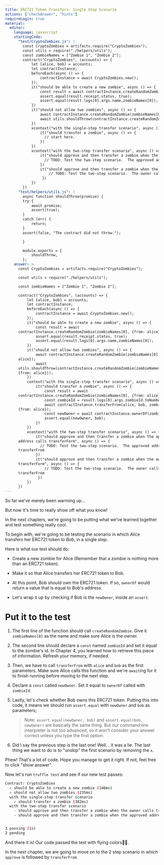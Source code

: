 ```yaml
---
title: ERC721 Token Transfers- Single Step Scenario
actions: ["checkAnswer", "hints"]
requireLogin: true
material:
  editor:
    language: javascript
    startingCode:
      "test/CryptoZombies.js": |
        const CryptoZombies = artifacts.require("CryptoZombies");
        const utils = require("./helpers/utils");
        const zombieNames = ["Zombie 1", "Zombie 2"];
        contract("CryptoZombies", (accounts) => {
            let [alice, bob] = accounts;
            let contractInstance;
            beforeEach(async () => {
                contractInstance = await CryptoZombies.new();
            });
            it("should be able to create a new zombie", async () => {
                const result = await contractInstance.createRandomZombie(zombieNames[0], {from: alice});
                assert.equal(result.receipt.status, true);
                assert.equal(result.logs[0].args.name,zombieNames[0]);
            })
            it("should not allow two zombies", async () => {
                await contractInstance.createRandomZombie(zombieNames[0], {from: alice});
                await utils.shouldThrow(contractInstance.createRandomZombie(zombieNames[1], {from: alice}));
            })
            xcontext("with the single-step transfer scenario", async () => {
                it("should transfer a zombie", async () => {
                  // start here.
                })
            })
            xcontext("with the two-step transfer scenario", async () => {
                it("should approve and then transfer a zombie when the approved address calls transferForm", async () => {
                  // TODO: Test the two-step scenario.  The approved address calls transferFrom
                })
                it("should approve and then transfer a zombie when the owner calls transferForm", async () => {
                    // TODO: Test the two-step scenario.  The owner calls transferFrom
                 })
            })
        })
      "test/helpers/utils.js": |
        async function shouldThrow(promise) {
        try {
            await promise;
            assert(true);
        }
        catch (err) {
            return;
        }
        assert(false, "The contract did not throw.");

        }

        module.exports = {
            shouldThrow,
        };
    answer: >
      const CryptoZombies = artifacts.require("CryptoZombies");

      const utils = require("./helpers/utils");

      const zombieNames = ["Zombie 1", "Zombie 2"];

      contract("CryptoZombies", (accounts) => {
          let [alice, bob] = accounts;
          let contractInstance;
          beforeEach(async () => {
              contractInstance = await CryptoZombies.new();
          });
          it("should be able to create a new zombie", async () => {
              const result = await
      contractInstance.createRandomZombie(zombieNames[0], {from: alice});
              assert.equal(result.receipt.status, true);
              assert.equal(result.logs[0].args.name,zombieNames[0]);
          })
          it("should not allow two zombies", async () => {
              await contractInstance.createRandomZombie(zombieNames[0], {from:
      alice});
              await
      utils.shouldThrow(contractInstance.createRandomZombie(zombieNames[1],
      {from: alice}));
          })
          context("with the single-step transfer scenario", async () => {
              it("should transfer a zombie", async () => {
                  const result = await
      contractInstance.createRandomZombie(zombieNames[0], {from: alice});
                  const zombieId = result.logs[0].args.zombieId.toNumber();
                  await contractInstance.transferFrom(alice, bob, zombieId,
      {from: alice});
                  const newOwner = await contractInstance.ownerOf(zombieId);
                  assert.equal(newOwner, bob);
              })
          })
          xcontext("with the two-step transfer scenario", async () => {
              it("should approve and then transfer a zombie when the approved
      address calls transferForm", async () => {
                // TODO: Test the two-step scenario.  The approved address calls
      transferFrom
              })
              it("should approve and then transfer a zombie when the owner calls
      transferForm", async () => {
                  // TODO: Test the two-step scenario.  The owner calls
      transferFrom
               })
          })
      })
---
```


So far we’ve merely been warming up...

But now it's time to really show off what you know!

In the next chapters, we're going to be putting what we’ve learned together and
test something really cool.

To begin with, we're going to be testing the scenario in which _Alice_ transfers
her ERC721 token to _Bob_, in a single step.

Here is what our test should do:

- Create a new zombie for Alice (Remember that a zombie is nothing more than an
  ERC721 token).

- Make it so that Alice transfers her ERC721 token to Bob.

- At this point, Bob should own the ERC721 token. If so, `ownerOf` would return
  a value that is equal to Bob's address.

- Let's wrap it up by checking if Bob is the `newOwner`, inside an `assert`.

# Put it to the test

1.  The first line of the function should call `createRandomZombie`. Give it
    `zombieNames[0]` as the name and make sure Alice is the owner.

2.  The second line should declare a `const` named `zombieId` and set it equal
    to the zombie's id. In Chapter 4, you learned how to retrieve this piece of
    information. Refresh your memory, if needed.

3.  Then, we have to call `transferFrom` with `alice` and `bob` as the first
    parameters. Make sure Alice calls this function and we're `await`ing for it
    to finish running before moving to the next step.

4.  Declare a `const` called `newOwner`. Set it equal to `ownerOf` called with
    `zombieId`.

5.  Lastly, let's check whether Bob owns this ERC721 token. Putting this into
    code, it means we should run `assert.equal` with `newOwner` and `bob` as
    parameters;

    > Note: `assert.equal(newOwner, bob)` and `assert.equal(bob, newOwner)` are
    > basically the same thing. But our command line interpreter is not too
    > advanced, so it won't consider your answer correct unless you type the
    > first option.

6.  Did I say the previous step is the last one! Well... it was a lie. The last
    thing we want to do is to "unskip" the first scenario by removing the `x`.

Phew! That's a lot of code. Hope you manage to get it right. If not, feel free
to click "show answer".

Now let's run `truffle test` and see if our new test passes:

```bash
Contract: CryptoZombies
  ✓ should be able to create a new zombie (146ms)
  ✓ should not allow two zombies (235ms)
  with the single-step transfer scenario
    ✓ should transfer a zombie (382ms)
  with the two-step transfer scenario
    - should approve and then transfer a zombie when the owner calls transferForm
    - should approve and then transfer a zombie when the approved address calls transferForm


3 passing (1s)
2 pending
```

And there it is! Our code passed the test with flying colors👏🏻.

In the next chapter, we are going to move on to the 2 step scenario in which
`approve` is followed by `transferFrom`.
